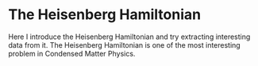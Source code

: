 # The Heisenberg Hamiltonian
Here I introduce the Heisenberg Hamiltonian and try extracting interesting data from it.
The Heisenberg Hamiltonian is one of the most interesting problem in Condensed Matter Physics.


